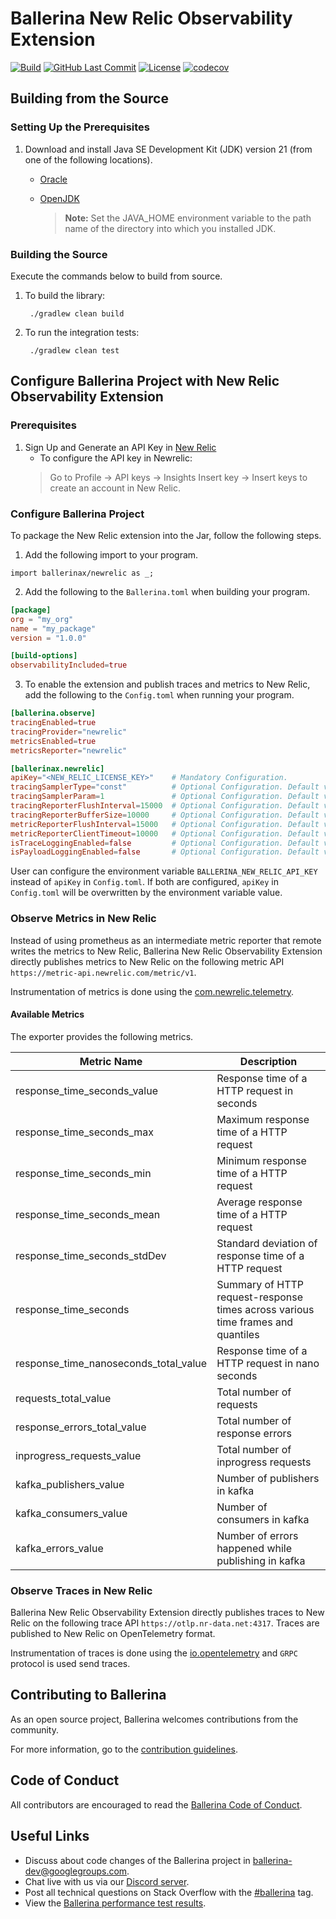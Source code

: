 # Ballerina New Relic Observability Extension

[![Build](https://github.com/ballerina-platform/module-ballerinax-newrelic/workflows/Daily%20Build/badge.svg)](https://github.com/ballerina-platform/module-ballerinax-newrelic/actions?query=workflow%3A"Daily+Build")
[![GitHub Last Commit](https://img.shields.io/github/last-commit/ballerina-platform/module-ballerinax-newrelic.svg)](https://github.com/ballerina-platform/module-ballerinax-newrelic/commits/master)
[![License](https://img.shields.io/badge/License-Apache%202.0-blue.svg)](https://opensource.org/licenses/Apache-2.0)
[![codecov](https://codecov.io/gh/ballerina-platform/module-ballerinax-newrelic/branch/main/graph/badge.svg?token=5GCQ36HBEB)](https://codecov.io/gh/ballerina-platform/module-ballerinax-newrelic)

## Building from the Source

### Setting Up the Prerequisites

1. Download and install Java SE Development Kit (JDK) version 21 (from one of the following locations).

    * [Oracle](https://www.oracle.com/java/technologies/downloads/)

    * [OpenJDK](https://adoptopenjdk.net/)

      > **Note:** Set the JAVA_HOME environment variable to the path name of the directory into which you installed JDK.

### Building the Source

Execute the commands below to build from source.

1. To build the library:

        ./gradlew clean build

2. To run the integration tests:

        ./gradlew clean test

## Configure Ballerina Project with New Relic Observability Extension

### Prerequisites

1. Sign Up and Generate an API Key in [New Relic](https://newrelic.com/)
    * To configure the API key in Newrelic:
   > Go to Profile -> API keys -> Insights Insert key -> Insert keys to create an account in New Relic.

### Configure Ballerina Project

To package the New Relic extension into the Jar, follow the following steps.
1. Add the following import to your program.
```ballerina
import ballerinax/newrelic as _;
```

2. Add the following to the `Ballerina.toml` when building your program.
```toml
[package]
org = "my_org"
name = "my_package"
version = "1.0.0"

[build-options]
observabilityIncluded=true
```

3. To enable the extension and publish traces and metrics to New Relic, add the following to the `Config.toml` when running your program.
```toml
[ballerina.observe]
tracingEnabled=true
tracingProvider="newrelic"
metricsEnabled=true
metricsReporter="newrelic"

[ballerinax.newrelic]
apiKey="<NEW_RELIC_LICENSE_KEY>"    # Mandatory Configuration.
tracingSamplerType="const"          # Optional Configuration. Default value is 'const'
tracingSamplerParam=1               # Optional Configuration. Default value is 1
tracingReporterFlushInterval=15000  # Optional Configuration. Default value is 15000 milliseconds
tracingReporterBufferSize=10000     # Optional Configuration. Default value is 10000
metricReporterFlushInterval=15000   # Optional Configuration. Default value is 15000 milliseconds
metricReporterClientTimeout=10000   # Optional Configuration. Default value is 10000 milliseconds
isTraceLoggingEnabled=false         # Optional Configuration. Default value is false
isPayloadLoggingEnabled=false       # Optional Configuration. Default value is false
```
User can configure the environment variable `BALLERINA_NEW_RELIC_API_KEY` instead of `apiKey` in `Config.toml`.
If both are configured, `apiKey` in `Config.toml` will be overwritten by the environment variable value.

### Observe Metrics in New Relic

Instead of using prometheus as an intermediate metric reporter that remote writes the metrics to New Relic,
Ballerina New Relic Observability Extension directly publishes metrics to New Relic on the following metric API `https://metric-api.newrelic.com/metric/v1`.

Instrumentation of metrics is done using the [com.newrelic.telemetry](https://github.com/newrelic/newrelic-telemetry-sdk-java).

#### Available Metrics

The exporter provides the following metrics.

|Metric Name|Description|
|---|---|
|response_time_seconds_value|Response time of a HTTP request in seconds|
|response_time_seconds_max|Maximum response time of a HTTP request|
|response_time_seconds_min|Minimum response time of a HTTP request|
|response_time_seconds_mean|Average response time of a HTTP request|
|response_time_seconds_stdDev|Standard deviation of response time of a HTTP request|
|response_time_seconds|Summary of HTTP request-response times across various time frames and quantiles|
|response_time_nanoseconds_total_value|Response time of a HTTP request in nano seconds|
|requests_total_value|Total number of requests|
|response_errors_total_value|Total number of response errors|
|inprogress_requests_value|Total number of inprogress requests|
|kafka_publishers_value|Number of publishers in kafka|
|kafka_consumers_value|Number of consumers in kafka|
|kafka_errors_value|Number of errors happened while publishing in kafka|

### Observe Traces in New Relic

Ballerina New Relic Observability Extension directly publishes traces to New Relic on the following trace API `https://otlp.nr-data.net:4317`.
Traces are published to New Relic on OpenTelemetry format.

Instrumentation of traces is done using the [io.opentelemetry](https://github.com/open-telemetry/opentelemetry-java) and `GRPC` protocol is used send traces.


## Contributing to Ballerina

As an open source project, Ballerina welcomes contributions from the community.

For more information, go to the [contribution guidelines](https://github.com/ballerina-platform/ballerina-lang/blob/master/CONTRIBUTING.md).

## Code of Conduct

All contributors are encouraged to read the [Ballerina Code of Conduct](https://ballerina.io/code-of-conduct).

## Useful Links

* Discuss about code changes of the Ballerina project in [ballerina-dev@googlegroups.com](mailto:ballerina-dev@googlegroups.com).
* Chat live with us via our [Discord server](https://discord.gg/ballerinalang).
* Post all technical questions on Stack Overflow with the [#ballerina](https://stackoverflow.com/questions/tagged/ballerina) tag.
* View the [Ballerina performance test results](https://github.com/ballerina-platform/ballerina-lang/blob/master/performance/benchmarks/summary.md).
